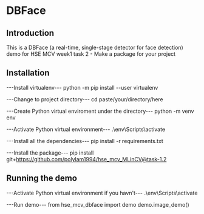 # DBFace

## Introduction

This is a DBFace (a real-time, single-stage detector for face detection) demo for HSE MCV week1 task 2 - Make a package for your project


## Installation

---Install virtualenv---
python -m pip install --user virtualenv

---Change to project directory---
cd paste/your/directory/here

---Create Python virtual enviroment under the directory---
python -m venv env

---Activate Python virtual environment---
.\env\Scripts\activate

---Install all the dependencies---
pip install -r requirements.txt

---Install the package---
pip install git+https://github.com/polylam1994/hse_mcv_MLinCV@task-1.2


## Running the demo
---Activate Python virtual environment if you havn't---
.\env\Scripts\activate

---Run demo---
from hse_mcv_dbface import demo
demo.image_demo()